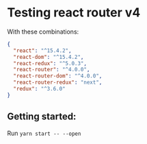 # Testing react router v4

With these combinations:

```json
{
  "react": "^15.4.2",
  "react-dom": "^15.4.2",
  "react-redux": "^5.0.3",
  "react-router": "^4.0.0",
  "react-router-dom": "^4.0.0",
  "react-router-redux": "next",
  "redux": "^3.6.0"
}
```

## Getting started:

Run `yarn start -- --open`
